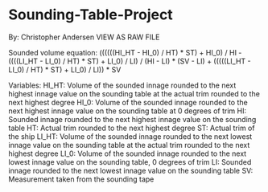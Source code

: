 # Sounding-Table-Project
By: Christopher Andersen
VIEW AS RAW FILE


Sounded volume equation: ((((((HI_HT - HI_0) / HT) * ST) + HI_0) / HI - ((((LI_HT - LI_0) / HT) * ST) + LI_0) / LI) / (HI - LI) * (SV - LI) + (((((LI_HT - LI_0) / HT) * ST) + LI_0) / LI)) * SV

Variables:
HI_HT: Volume of the sounded innage rounded to the next highest innage value on the sounding table at the actual trim rounded to the next highest degree
HI_0: Volume of the sounded innage rounded to the next highest innage value on the sounding table at 0 degrees of trim
HI: Sounded innage rounded to the next highest innage value on the sounding table
HT: Actual trim rounded to the next highest degree
ST: Actual trim of the ship
LI_HT: Volume of the sounded innage rounded to the next lowest innage value on the sounding table at the actual trim rounded to the next highest degree
LI_0: Volume of the sounded innage rounded to the next lowest innage value on the sounding table, 0 degrees of trim
LI: Sounded innage rounded to the next lowest innage value on the sounding table
SV: Measurement taken from the sounding tape

